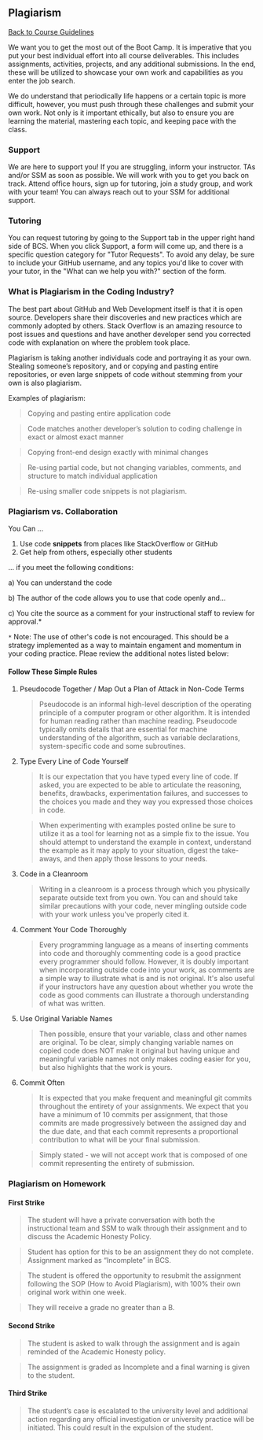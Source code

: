 ## Plagiarism
[Back to Course Guidelines](../../README.md#course-guidelines)


We want you to get the most out of the Boot Camp. It is imperative that you put your best individual effort  into all course deliverables. This includes assignments, activities, projects, and any additional submissions. In the end, these will be utilized to showcase your own work and capabilities as you enter the job search.

We do understand that periodically life happens or a certain topic is more difficult, however, you must push through these challenges and submit your own work. Not only is it important ethically, but also to ensure you are learning the material, mastering each topic, and keeping pace with the class.

### Support
We are here to support you! If you are struggling, inform your instructor. TAs and/or SSM as soon as possible. We will work with you to get you back on track. Attend office hours, sign up for tutoring, join a study group, and work with your team! You can always reach out to your SSM for additional support.

### Tutoring
You can request tutoring by going to the Support tab in the upper right hand side of BCS. When you click Support, a form will come up, and there is a specific question category for "Tutor Requests". To avoid any delay, be sure to include your GitHub username, and any topics you'd like to cover with your tutor, in the "What can we help you with?" section of the form.

### What is Plagiarism in the Coding Industry?
The best part about GitHub and Web Development itself is that it is open source. Developers share their discoveries and new practices which are commonly adopted by others. Stack Overflow is an amazing resource to post issues and questions and have another developer send you corrected code with explanation on where the problem took place. 

Plagiarism is taking another individuals code and portraying it as your own. Stealing someone’s repository, and or copying and pasting entire repositories, or even large snippets of code without stemming from your own is also plagiarism.

Examples of plagiarism:

> Copying and pasting entire application code

> Code matches another developer’s solution to coding challenge in exact or almost exact manner

> Copying front-end design exactly with minimal changes

> Re-using partial code, but not changing variables, comments, and structure to match individual application

> Re-using smaller code snippets is not plagiarism.


### Plagiarism vs. Collaboration

You Can ...
1. Use code **snippets** from places like StackOverflow or GitHub
2. Get help from others, especially other students

... if you meet the following conditions:

a) You can understand the code

b) The author of the code allows you to use that code openly and...

c) You cite the source as a comment for your instructional staff to review for approval.*

`*` Note: The use of other's code is not encouraged. This should be a strategy implemented as a way to maintain engament and momentum in your coding practice. Pleae review the additional notes listed below:


#### Follow These Simple Rules


1. Pseudocode Together / Map Out a Plan of Attack in Non-Code Terms
    > Pseudocode is an informal high-level description of the operating principle of a computer program or other algorithm. It is intended for human reading rather than machine reading. Pseudocode typically omits details that are essential for machine understanding of the algorithm, such as variable declarations, system-specific code and some subroutines.

2. Type Every Line of Code Yourself

    > It is our expectation that you have typed every line of code. If asked, you are expected to be able to articulate the reasoning, benefits, drawbacks, experimentation failures, and successes to the choices you made and they way you expressed those choices in code.

    > When experimenting with examples posted online be sure to utilize it as a tool for learning not as a simple fix to the issue. You should attempt to understand the example in context, understand the example as it may apply to your situation, digest the take-aways, and then apply those lessons to your needs.


3. Code in a Cleanroom

    >Writing in a cleanroom is a process through which you physically separate outside text from you own. You can and should take similar precautions with your code, never mingling outside code with your work unless you've properly cited it.

4. Comment Your Code Thoroughly

    >Every programming language as a means of inserting comments into code and thoroughly commenting code is a good practice every programmer should follow. However, it is doubly important when incorporating outside code into your work, as comments are a simple way to illustrate what is and is not original. It's also useful if your instructors have any question about whether you wrote the code as good comments can illustrate a thorough understanding of what was written.

5. Use Original Variable Names

    > Then possible, ensure that your variable, class and other names are original. To be clear, simply changing variable names on copied code does NOT make it original but having unique and meaningful variable names not only makes coding easier for you, but also highlights that the work is yours.

6. Commit Often

    >It is expected that you make frequent and meaningful git commits throughout the entirety of your assignments. We expect that you have a minimum of 10 commits per assignment, that those commits are made progressively between the assigned day and the due date, and that each commit represents a proportional contribution to what will be your final submission.

    >Simply stated - we will not accept work that is composed of one commit representing the entirety of submission. 



### Plagiarism on Homework

#### First Strike

> The student will have a private conversation with both the instructional team and SSM to walk through their assignment and to discuss the Academic Honesty Policy.

> Student has option for this to be an assignment they do not complete. Assignment marked as “Incomplete” in BCS.

> The student is offered the opportunity to resubmit the assignment following the SOP (How to Avoid Plagiarism), with 100% their own original work within one week.

> They will receive a grade no greater than a B.


#### Second Strike

> The student is asked to walk through the assignment and is again reminded of the Academic Honesty policy. 

> The assignment is graded as Incomplete and a final warning is given to the student.

#### Third Strike

> The student’s case is escalated to the university level and additional action  regarding any official investigation or university practice will be initiated. This could result in the expulsion of the student.